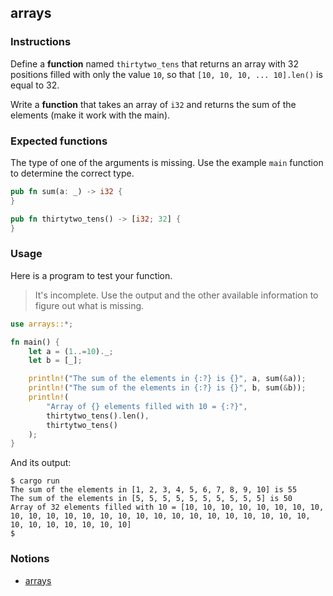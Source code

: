 ## arrays

### Instructions

Define a **function** named `thirtytwo_tens` that returns an array with 32 positions filled with only the value `10`, so that `[10, 10, 10, ... 10].len()` is equal to 32.

Write a **function** that takes an array of `i32` and returns the sum of the elements (make it work with the main).

### Expected functions

The type of one of the arguments is missing. Use the example `main` function to determine the correct type.

```rust
pub fn sum(a: _) -> i32 {
}

pub fn thirtytwo_tens() -> [i32; 32] {
}
```

### Usage

Here is a program to test your function.

> It's incomplete. Use the output and the other available information to figure out what is missing.

```rust
use arrays::*;

fn main() {
    let a = (1..=10)._;
    let b = [_];

    println!("The sum of the elements in {:?} is {}", a, sum(&a));
    println!("The sum of the elements in {:?} is {}", b, sum(&b));
    println!(
        "Array of {} elements filled with 10 = {:?}",
        thirtytwo_tens().len(),
        thirtytwo_tens()
    );
}
```

And its output:

```console
$ cargo run
The sum of the elements in [1, 2, 3, 4, 5, 6, 7, 8, 9, 10] is 55
The sum of the elements in [5, 5, 5, 5, 5, 5, 5, 5, 5, 5] is 50
Array of 32 elements filled with 10 = [10, 10, 10, 10, 10, 10, 10, 10, 10, 10, 10, 10, 10, 10, 10, 10, 10, 10, 10, 10, 10, 10, 10, 10, 10, 10, 10, 10, 10, 10, 10, 10]
$
```

### Notions

- [arrays](https://doc.rust-lang.org/std/primitive.array.html)
